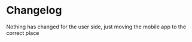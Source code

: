 # Changelog

Nothing has changed for the user side, just moving the mobile app to the correct place
